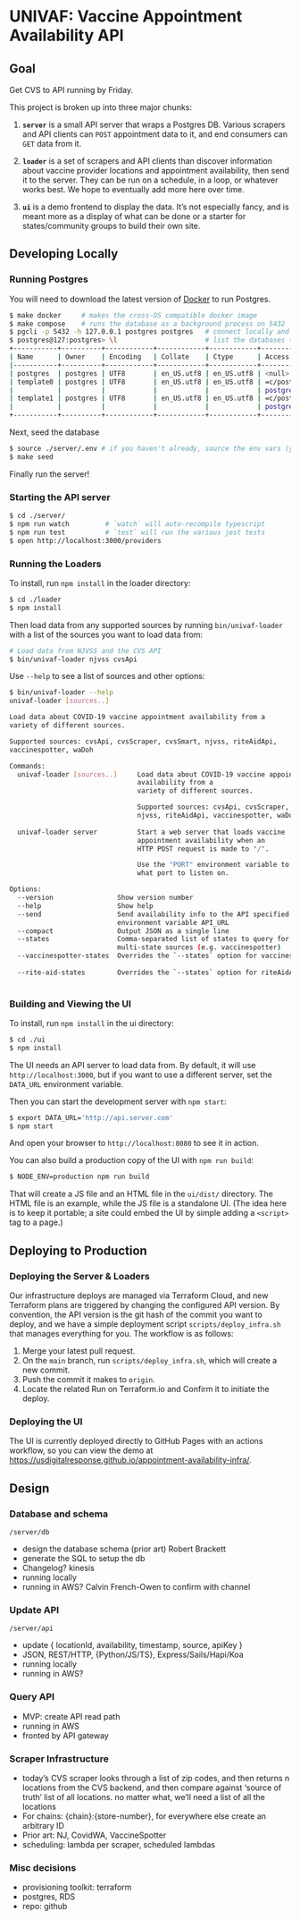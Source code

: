 # UNIVAF: Vaccine Appointment Availability API

## Goal

Get CVS to API running by Friday.

This project is broken up into three major chunks:

1. **`server`** is a small API server that wraps a Postgres DB. Various scrapers and API clients can `POST` appointment data to it, and end consumers can `GET` data from it.

2. **`loader`** is a set of scrapers and API clients than discover information about vaccine provider locations and appointment availability, then send it to the server. They can be run on a schedule, in a loop, or whatever works best. We hope to eventually add more here over time.

3. **`ui`** is a demo frontend to display the data. It’s not especially fancy, and is meant more as a display of what can be done or a starter for states/community groups to build their own site.


## Developing Locally

### Running Postgres

You will need to download the latest version of [Docker](https://www.docker.com/get-started) to run Postgres.

```bash
$ make docker     # makes the cross-OS compatible docker image
$ make compose    # runs the database as a background process on 5432
$ pgcli -p 5432 -h 127.0.0.1 postgres postgres   # connect locally and verify (optional)
$ postgres@127:postgres> \l                      # list the databases (optional)
+-----------+----------+------------+------------+------------+-----------------------+
| Name      | Owner    | Encoding   | Collate    | Ctype      | Access privileges     |
|-----------+----------+------------+------------+------------+-----------------------|
| postgres  | postgres | UTF8       | en_US.utf8 | en_US.utf8 | <null>                |
| template0 | postgres | UTF8       | en_US.utf8 | en_US.utf8 | =c/postgres           |
|           |          |            |            |            | postgres=CTc/postgres |
| template1 | postgres | UTF8       | en_US.utf8 | en_US.utf8 | =c/postgres           |
|           |          |            |            |            | postgres=CTc/postgres |
+-----------+----------+------------+------------+------------+-----------------------+
```

Next, seed the database

```bash
$ source ./server/.env # if you haven't already, source the env vars (you may need to modify these!)
$ make seed
```

Finally run the server!


### Starting the API server

```bash
$ cd ./server/
$ npm run watch         # `watch` will auto-recompile typescript
$ npm run test          # `test` will run the various jest tests
$ open http://localhost:3000/providers
```

### Running the Loaders

To install, run `npm install` in the loader directory:

```bash
$ cd ./loader
$ npm install
```

Then load data from any supported sources by running `bin/univaf-loader` with a list of the sources you want to load data from:

```bash
# Load data from NJVSS and the CVS API
$ bin/univaf-loader njvss cvsApi
```

Use `--help` to see a list of sources and other options:

```bash
$ bin/univaf-loader --help
univaf-loader [sources..]

Load data about COVID-19 vaccine appointment availability from a
variety of different sources.

Supported sources: cvsApi, cvsScraper, cvsSmart, njvss, riteAidApi,
vaccinespotter, waDoh

Commands:
  univaf-loader [sources..]     Load data about COVID-19 vaccine appointment
                                availability from a
                                variety of different sources.

                                Supported sources: cvsApi, cvsScraper, cvsSmart,
                                njvss, riteAidApi, vaccinespotter, waDoh
                                                                       [default]
  univaf-loader server          Start a web server that loads vaccine
                                appointment availability when an
                                HTTP POST request is made to "/".

                                Use the "PORT" environment variable to specify
                                what port to listen on.

Options:
  --version                Show version number                         [boolean]
  --help                   Show help                                   [boolean]
  --send                   Send availability info to the API specified by the
                           environment variable API_URL                [boolean]
  --compact                Output JSON as a single line                [boolean]
  --states                 Comma-separated list of states to query for
                           multi-state sources (e.g. vaccinespotter)    [string]
  --vaccinespotter-states  Overrides the `--states` option for vaccinespotter
                                                                        [string]
  --rite-aid-states        Overrides the `--states` option for riteAidApi
                                                                        [string]
```


### Building and Viewing the UI

To install, run `npm install` in the ui directory:

```bash
$ cd ./ui
$ npm install
```

The UI needs an API server to load data from. By default, it will use `http://localhost:3000`, but if you want to use a different server, set the `DATA_URL` environment variable.

Then you can start the development server with `npm start`:

```bash
$ export DATA_URL='http://api.server.com'
$ npm start
```

And open your browser to `http://localhost:8080` to see it in action.

You can also build a production copy of the UI with `npm run build`:

```bash
$ NODE_ENV=production npm run build
```

That will create a JS file and an HTML file in the `ui/dist/` directory. The HTML file is an example, while the JS file is a standalone UI. (The idea here is to keep it portable; a site could embed the UI by simple adding a `<script>` tag to a page.)




## Deploying to Production

### Deploying the Server & Loaders

Our infrastructure deploys are managed via Terraform Cloud, and new Terraform plans are triggered by changing the configured API version.
By convention, the API version is the git hash of the commit you want to deploy, and we have a simple deployment script `scripts/deploy_infra.sh`
that manages everything for you. The workflow is as follows:

1. Merge your latest pull request.
2. On the `main` branch, run `scripts/deploy_infra.sh`, which will create a new commit.
3. Push the commit it makes to `origin`.
4. Locate the related Run on Terraform.io and Confirm it to initiate the deploy.

### Deploying the UI

The UI is currently deployed directly to GitHub Pages with an actions workflow, so you can view the demo at https://usdigitalresponse.github.io/appointment-availability-infra/.

## Design

### Database and schema

`/server/db`

-   design the database schema (prior art) Robert Brackett
-   generate the SQL to setup the db
-   Changelog? kinesis
-   running locally
-   running in AWS? Calvin French-Owen to confirm with channel

### Update API

`/server/api`

-   update { locationId, availability, timestamp, source, apiKey }
-   JSON, REST/HTTP, {Python/JS/TS}, Express/Sails/Hapi/Koa
-   running locally
-   running in AWS?

### Query API

-   MVP: create API read path
-   running in AWS
-   fronted by API gateway

### Scraper Infrastructure

-   today’s CVS scraper looks through a list of zip codes, and then returns n locations from the CVS backend, and then compare against ‘source of truth’ list of all locations.
    no matter what, we’ll need a list of all the locations
-   For chains: {chain}:{store-number}, for everywhere else create an arbitrary ID
-   Prior art: NJ, CovidWA, VaccineSpotter
-   scheduling: lambda per scraper, scheduled lambdas

### Misc decisions

-   provisioning toolkit: terraform
-   postgres, RDS
-   repo: github
